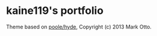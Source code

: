 # kaine119's portfolio

Theme based on [poole/hyde](https://github.com/poole/hyde), Copyright (c) 2013 Mark Otto.